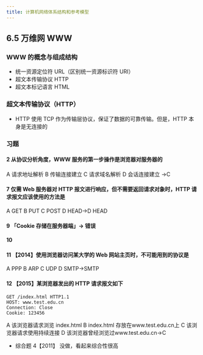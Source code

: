 ```yaml
---
title: 计算机网络体系结构和参考模型
---
```

## 6.5 万维网 WWW

### WWW 的概念与组成结构

- 统一资源定位符 URL（区别统一资源标识符 URI）
- 超文本传输协议 HTTP
- 超文本标记语言 HTML

### 超文本传输协议（HTTP）

- HTTP 使用 TCP 作为传输层协议，保证了数据的可靠传输。但是，HTTP 本身是无连接的

### 习题

#### 2 从协议分析角度，WWW 服务的第一步操作是浏览器对服务器的

A 请求地址解析
B 传输连接建立
C 请求域名解析
D 会话连接建立 →C

#### 7 仅需 Web 服务器对 HTTP 报文进行响应，但不需要返回请求对象时，HTTP 请求报文应该使用的方法是

A GET
B PUT
C POST
D HEAD→D HEAD

#### 9 「Cookie 存储在服务器端」→ 错误

#### 10

#### 11 【2014】使用浏览器访问某大学的 Web 网站主页时，不可能用到的协议是

A PPP
B ARP
C UDP
D SMTP→SMTP

#### 12 【2015】某浏览器发出的 HTTP 请求报文如下

```
GET /index.html HTTP1.1
HOST: www.test.edu.cn
Connection: Close
Cookie: 123456
```

A 该浏览器请求浏览 index.html
B index.html 存放在www.test.edu.cn上
C 该浏览器请求使用持续连接
D 该浏览器曾经浏览过www.test.edu.cn→C

- 综合题 4【2011】 没做，看起来综合性很高
